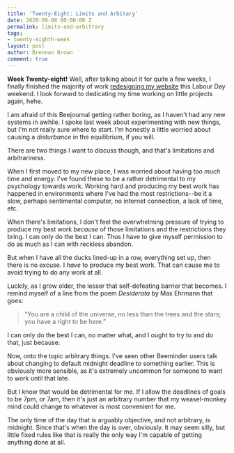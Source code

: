 ```yaml
---
title: 'Twenty-Eight: Limits and Arbitary'
date: 2020-09-08 00:00:00 Z
permalink: limits-and-arbitrary
tags:
- twenty-eighth-week
layout: post
author: Brennan Brown
comment: true
---
```


**Week Twenty-eight!** Well, after talking about it for quite a few weeks, I finally finished the majority of work [redesigning my website](https://brennanbrown.ca) this Labour Day weekend. I look forward to dedicating my time working on little projects again, hehe.

I am afraid of this Beejournal getting rather boring, as I haven't had any new systems in awhile. I spoke last week about experimenting with new things, but I'm not really sure where to start. I'm honestly a little worried about causing a *disturbance* in the equilibrium, if you will. 

There are two things I want to discuss though, and that's limitations and arbitrariness.

When I first moved to my new place, I was worried about having *too much* time and energy. I've found these to be a rather detrimental to my psychology towards work. Working hard and producing my best work has happened in environments where I've had the most restrictions--be it a slow, perhaps sentimental computer, no internet connection, a lack of time, etc. 

When there's limitations, I don't feel the overwhelming pressure of trying to produce my best work *because* of those limitations and the restrictions they bring. I can only do the best I can. Thus I have to give myself permission to do as much as I can with reckless abandon.

But when I have all the ducks lined-up in a row, everything set up, then there is no excuse. I *have* to produce my best work. That can cause me to avoid trying to do any work at all.

Luckily, as I grow older, the lesser that self-defeating barrier that becomes. I remind myself of a line from the poem *Desiderata* by Max Ehrmann that goes: 

> “You are a child of the universe, no less than the trees and the stars; you have a right to be here.”

I can only do the best I can, no matter what, and I ought to try to and do that, just because.

Now, onto the topic arbitrary things. I've seen other Beeminder users talk about changing to default midnight deadline to something earlier. This is obviously more sensible, as it's extremely uncommon for someone to want to work until that late.

But I know that would be detrimental for me. If I allow the deadlines of goals to be 7pm, or 7am, then it's just an arbitrary number that my weasel-monkey mind could change to whatever is most convenient for me.

The only time of the day that is arguably objective, and not arbitrary, is midnight. Since that's when the day is over, obviously. It may seem silly, but little fixed rules like that is really the only way I'm capable of getting anything done at all.
